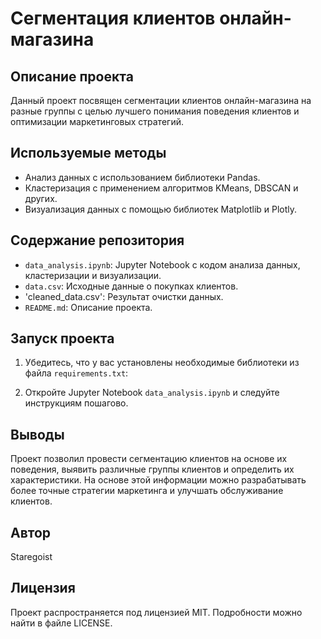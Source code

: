 # Сегментация клиентов онлайн-магазина

## Описание проекта
Данный проект посвящен сегментации клиентов онлайн-магазина на разные группы с целью лучшего понимания поведения клиентов и оптимизации маркетинговых стратегий.

## Используемые методы
- Анализ данных с использованием библиотеки Pandas.
- Кластеризация с применением алгоритмов KMeans, DBSCAN и других.
- Визуализация данных с помощью библиотек Matplotlib и Plotly.

## Содержание репозитория
- `data_analysis.ipynb`: Jupyter Notebook с кодом анализа данных, кластеризации и визуализации.
- `data.csv`: Исходные данные о покупках клиентов.
- 'cleaned_data.csv': Результат очистки данных.
- `README.md`: Описание проекта.

## Запуск проекта
1. Убедитесь, что у вас установлены необходимые библиотеки из файла `requirements.txt`:

2. Откройте Jupyter Notebook `data_analysis.ipynb` и следуйте инструкциям пошагово.

## Выводы
Проект позволил провести сегментацию клиентов на основе их поведения, выявить различные группы клиентов и определить их характеристики. На основе этой информации можно разрабатывать более точные стратегии маркетинга и улучшать обслуживание клиентов.

## Автор
Staregoist

## Лицензия
Проект распространяется под лицензией MIT. Подробности можно найти в файле LICENSE.
